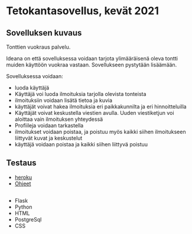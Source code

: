 # Tetokantasovellus, kevät 2021

## Sovelluksen kuvaus
Tonttien vuokraus palvelu.

Ideana on että sovelluksessa voidaan tarjota ylimääräisenä oleva tontti muiden käyttöön vuokraa vastaan. Sovellukseen pystytään lisäämään.



 Sovelluksessa voidaan:
  - luoda käyttäjä
  - Käyttäjä voi luoda ilmoituksia tarjolla olevista tonteista
  - ilmoituksiin voidaan lisätä tietoa ja kuvia
  - käyttäjät voivat hakea ilmoituksia eri paikkakunnilta ja eri hinnoitteluilla
  - Käyttäjät voivat keskustella viestien avulla. Uuden viestiketjun voi aloittaa vain ilmoituksen yhteydessä 
  - Profiileja voidaan tarkastella
  - ilmoitukset voidaan poistaa, ja poistuu myös kaikki siihen ilmoitukseen liittyvät kuvat ja keskustelut
  - käyttäjä voidaan poistaa ja kaikki siihen liittyvä poistuu


## Testaus
- [heroku](https://tsoha-tontti-vuokraus.herokuapp.com/)
- [Ohjeet](https://github.com/HorttanainenSami/Tietokantasovellus_2021/blob/main/documents/testi.md)

## 
 - Flask
 - Python
 - HTML
 - PostgreSql
 - CSS

